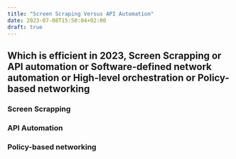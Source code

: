 ```yaml
---
title: "Screen Scraping Versus API Automation"
date: 2023-07-08T15:50:04+02:00
draft: true
---
```


## Which is efficient in 2023, Screen Scrapping or API automation or Software-defined network automation or High-level orchestration or Policy-based networking

### Screen Scrapping
### API Automation
### Policy-based networking

